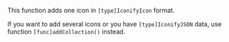 This function adds one icon in `[type]IconifyIcon` format.

If you want to add several icons or you have `[type]IconifyJSON` data, use function `[func]addCollection()` instead.

